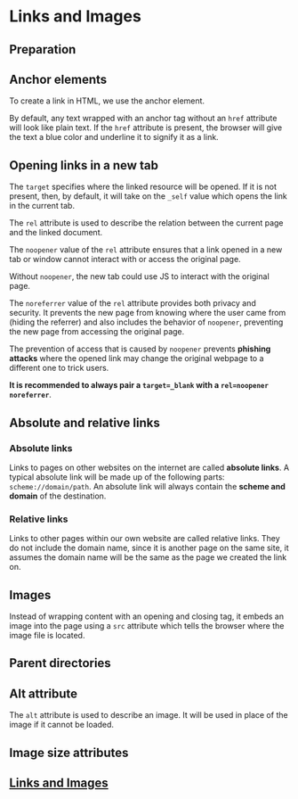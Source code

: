 # Links and Images

## Preparation

## Anchor elements

To create a link in HTML, we use the anchor element.

By default, any text wrapped with an anchor tag without an `href` attribute will
look like plain text. If the `href` attribute is present, the browser will give
the text a blue color and underline it to signify it as a link.

## Opening links in a new tab

The `target` specifies where the linked resource will be opened. If it is not
present, then, by default, it will take on the `_self` value which opens the
link in the current tab.

The `rel` attribute is used to describe the relation between the current page
and the linked document.

The `noopener` value of the `rel` attribute ensures that a link opened in a new
tab or window cannot interact with or access the original page.

Without `noopener`, the new tab could use JS to interact with the original page.

The `noreferrer` value of the `rel` attribute provides both privacy and security.
It prevents the new page from knowing where the user came from (hiding the
referrer) and also includes the behavior of `noopener`, preventing the new page
from accessing the original page.

The prevention of access that is caused by `noopener` prevents **phishing attacks**
where the opened link may change the original webpage to a different one to trick
users.

**It is recommended to always pair a `target=_blank` with a `rel=noopener noreferrer`**.

## Absolute and relative links

### Absolute links

Links to pages on other websites on the internet are called **absolute links**.
A typical absolute link will be made up of the following parts: `scheme://domain/path`.
An absolute link will always contain the **scheme and domain** of the destination.

### Relative links

Links to other pages within our own website are called relative links. They do
not include the domain name, since it is another page on the same site, it assumes
the domain name will be the same as the page we created the link on.

## Images

Instead of wrapping content with an opening and closing tag, it embeds an image
into the page using a `src` attribute which tells the browser where the image file
is located.

## Parent directories

## Alt attribute

The `alt` attribute is used to describe an image. It will be used in place of the
image if it cannot be loaded.

## Image size attributes

## [Links and Images](https://internetingishard.netlify.app/html-and-css/links-and-images/)
